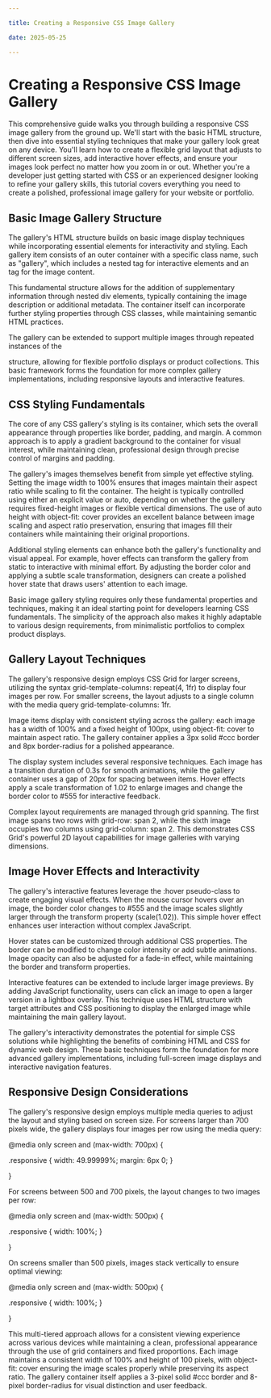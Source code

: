 ```yaml
---

title: Creating a Responsive CSS Image Gallery

date: 2025-05-25

---
```



# Creating a Responsive CSS Image Gallery

This comprehensive guide walks you through building a responsive CSS image gallery from the ground up. We'll start with the basic HTML structure, then dive into essential styling techniques that make your gallery look great on any device. You'll learn how to create a flexible grid layout that adjusts to different screen sizes, add interactive hover effects, and ensure your images look perfect no matter how you zoom in or out. Whether you're a developer just getting started with CSS or an experienced designer looking to refine your gallery skills, this tutorial covers everything you need to create a polished, professional image gallery for your website or portfolio.


## Basic Image Gallery Structure

The gallery's HTML structure builds on basic image display techniques while incorporating essential elements for interactivity and styling. Each gallery item consists of an outer container with a specific class name, such as "gallery", which includes a nested <a> tag for interactive elements and an <img> tag for the image content.

This fundamental structure allows for the addition of supplementary information through nested div elements, typically containing the image description or additional metadata. The container itself can incorporate further styling properties through CSS classes, while maintaining semantic HTML practices.

The gallery can be extended to support multiple images through repeated instances of the <div class="gallery"> structure, allowing for flexible portfolio displays or product collections. This basic framework forms the foundation for more complex gallery implementations, including responsive layouts and interactive features.


## CSS Styling Fundamentals

The core of any CSS gallery's styling is its container, which sets the overall appearance through properties like border, padding, and margin. A common approach is to apply a gradient background to the container for visual interest, while maintaining clean, professional design through precise control of margins and padding.

The gallery's images themselves benefit from simple yet effective styling. Setting the image width to 100% ensures that images maintain their aspect ratio while scaling to fit the container. The height is typically controlled using either an explicit value or auto, depending on whether the gallery requires fixed-height images or flexible vertical dimensions. The use of auto height with object-fit: cover provides an excellent balance between image scaling and aspect ratio preservation, ensuring that images fill their containers while maintaining their original proportions.

Additional styling elements can enhance both the gallery's functionality and visual appeal. For example, hover effects can transform the gallery from static to interactive with minimal effort. By adjusting the border color and applying a subtle scale transformation, designers can create a polished hover state that draws users' attention to each image.

Basic image gallery styling requires only these fundamental properties and techniques, making it an ideal starting point for developers learning CSS fundamentals. The simplicity of the approach also makes it highly adaptable to various design requirements, from minimalistic portfolios to complex product displays.


## Gallery Layout Techniques

The gallery's responsive design employs CSS Grid for larger screens, utilizing the syntax grid-template-columns: repeat(4, 1fr) to display four images per row. For smaller screens, the layout adjusts to a single column with the media query grid-template-columns: 1fr.

Image items display with consistent styling across the gallery: each image has a width of 100% and a fixed height of 100px, using object-fit: cover to maintain aspect ratio. The gallery container applies a 3px solid #ccc border and 8px border-radius for a polished appearance.

The display system includes several responsive techniques. Each image has a transition duration of 0.3s for smooth animations, while the gallery container uses a gap of 20px for spacing between items. Hover effects apply a scale transformation of 1.02 to enlarge images and change the border color to #555 for interactive feedback.

Complex layout requirements are managed through grid spanning. The first image spans two rows with grid-row: span 2, while the sixth image occupies two columns using grid-column: span 2. This demonstrates CSS Grid's powerful 2D layout capabilities for image galleries with varying dimensions.


## Image Hover Effects and Interactivity

The gallery's interactive features leverage the :hover pseudo-class to create engaging visual effects. When the mouse cursor hovers over an image, the border color changes to #555 and the image scales slightly larger through the transform property (scale(1.02)). This simple hover effect enhances user interaction without complex JavaScript.

Hover states can be customized through additional CSS properties. The border can be modified to change color intensity or add subtle animations. Image opacity can also be adjusted for a fade-in effect, while maintaining the border and transform properties.

Interactive features can be extended to include larger image previews. By adding JavaScript functionality, users can click an image to open a larger version in a lightbox overlay. This technique uses HTML structure with target attributes and CSS positioning to display the enlarged image while maintaining the main gallery layout.

The gallery's interactivity demonstrates the potential for simple CSS solutions while highlighting the benefits of combining HTML and CSS for dynamic web design. These basic techniques form the foundation for more advanced gallery implementations, including full-screen image displays and interactive navigation features.


## Responsive Design Considerations

The gallery's responsive design employs multiple media queries to adjust the layout and styling based on screen size. For screens larger than 700 pixels wide, the gallery displays four images per row using the media query:

@media only screen and (max-width: 700px) {

  .responsive { width: 
49.99999%; margin: 6px 0; }

}

For screens between 500 and 700 pixels, the layout changes to two images per row:

@media only screen and (max-width: 500px) {

  .responsive { width: 100%; }

}

On screens smaller than 500 pixels, images stack vertically to ensure optimal viewing:

@media only screen and (max-width: 500px) {

  .responsive { width: 100%; }

}

This multi-tiered approach allows for a consistent viewing experience across various devices while maintaining a clean, professional appearance through the use of grid containers and fixed proportions. Each image maintains a consistent width of 100% and height of 100 pixels, with object-fit: cover ensuring the image scales properly while preserving its aspect ratio. The gallery container itself applies a 3-pixel solid #ccc border and 8-pixel border-radius for visual distinction and user feedback.

